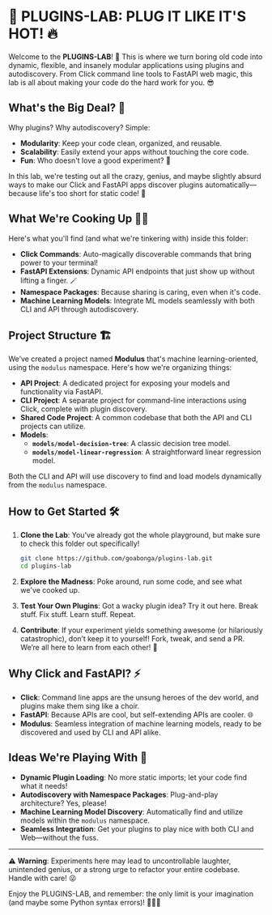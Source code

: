 # 🧩 PLUGINS-LAB: PLUG IT LIKE IT'S HOT! 🔥

Welcome to the **PLUGINS-LAB**! 🎉 This is where we turn boring old code into dynamic, flexible, and insanely modular applications using plugins and autodiscovery. From Click command line tools to FastAPI web magic, this lab is all about making your code do the hard work for you. 😎

## What's the Big Deal? 🤔

Why plugins? Why autodiscovery? Simple:

- **Modularity**: Keep your code clean, organized, and reusable.
- **Scalability**: Easily extend your apps without touching the core code.
- **Fun**: Who doesn't love a good experiment? 🔬

In this lab, we're testing out all the crazy, genius, and maybe slightly absurd ways to make our Click and FastAPI apps discover plugins automatically—because life's too short for static code! 🚀

## What We're Cooking Up 🧑‍🍳

Here's what you'll find (and what we're tinkering with) inside this folder:

- **Click Commands**: Auto-magically discoverable commands that bring power to your terminal!
- **FastAPI Extensions**: Dynamic API endpoints that just show up without lifting a finger. 🪄
- **Namespace Packages**: Because sharing is caring, even when it's code.
- **Machine Learning Models**: Integrate ML models seamlessly with both CLI and API through autodiscovery.

## Project Structure 🏗️

We’ve created a project named **Modulus** that's machine learning-oriented, using the `modulus` namespace. Here's how we're organizing things:

- **API Project**: A dedicated project for exposing your models and functionality via FastAPI.
- **CLI Project**: A separate project for command-line interactions using Click, complete with plugin discovery.
- **Shared Code Project**: A common codebase that both the API and CLI projects can utilize.
- **Models**:
  - **`models/model-decision-tree`**: A classic decision tree model.
  - **`models/model-linear-regression`**: A straightforward linear regression model.

Both the CLI and API will use discovery to find and load models dynamically from the `modulus` namespace.

## How to Get Started 🛠️

1. **Clone the Lab**: You've already got the whole playground, but make sure to check this folder out specifically!
  
    ```bash
    git clone https://github.com/goabonga/plugins-lab.git
    cd plugins-lab
    ```

2. **Explore the Madness**: Poke around, run some code, and see what we've cooked up.

3. **Test Your Own Plugins**: Got a wacky plugin idea? Try it out here. Break stuff. Fix stuff. Learn stuff. Repeat.

4. **Contribute**: If your experiment yields something awesome (or hilariously catastrophic), don’t keep it to yourself! Fork, tweak, and send a PR. We’re all here to learn from each other! 🤝

## Why Click and FastAPI? ⚡

- **Click**: Command line apps are the unsung heroes of the dev world, and plugins make them sing like a choir.
- **FastAPI**: Because APIs are cool, but self-extending APIs are cooler. 🌐
- **Modulus**: Seamless integration of machine learning models, ready to be discovered and used by CLI and API alike.

## Ideas We're Playing With 🤯

- **Dynamic Plugin Loading**: No more static imports; let your code find what it needs!
- **Autodiscovery with Namespace Packages**: Plug-and-play architecture? Yes, please!
- **Machine Learning Model Discovery**: Automatically find and utilize models within the `modulus` namespace.
- **Seamless Integration**: Get your plugins to play nice with both CLI and Web—without the fuss.

---

⚠️ **Warning**: Experiments here may lead to uncontrollable laughter, unintended genius, or a strong urge to refactor your entire codebase. Handle with care! 😜

Enjoy the PLUGINS-LAB, and remember: the only limit is your imagination (and maybe some Python syntax errors)! 🧙‍♂️✨
